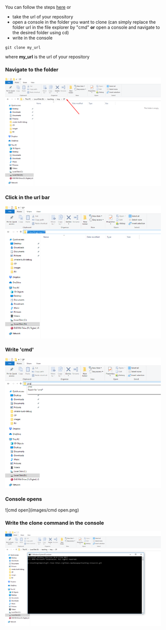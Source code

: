 You can follow the steps [here](https://help.github.com/en/articles/cloning-a-repository)
or
* take the url of your repository
* open a console in the folder you want to clone (can simply replace the folder url in the file explorer by "cmd" __or__ open a console and navigate to the desired folder using cd)
* write in the console 
```
git clone my_url
```
where __my_url__ is the url of your repository

### Navigate to the folder

![navigate](images/navigate_folder.png)

### Click in the url bar

![click_url.png](images/click_url.png)

### Write 'cmd'

![write_cmd](images/write_cmd.png)

### Console opens 

![cmd open](images/cmd open.png)

### Write the clone command in the console

![clone.png](images/clone.png)




